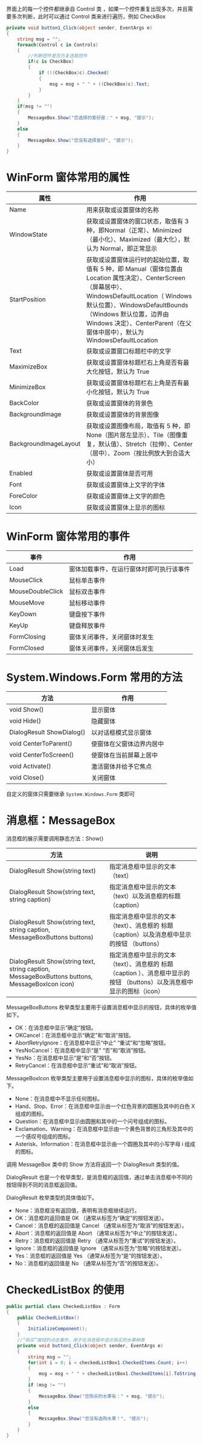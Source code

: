 界面上的每一个控件都继承自 Control 类 ，如果一个控件重复出现多次，并且需要多次判断，此时可以通过 Control 类来进行遍历，例如 CheckBox

```csharp
private void button1_Click(object sender, EventArgs e)
{
    string msg = "";
    foreach(Control c in Controls)
    {
        //判断控件是否为复选框控件
        if(c is CheckBox)
        {
            if (((CheckBox)c).Checked)
            {
                msg = msg + " " + ((CheckBox)c).Text;
            }
        }
    }
    if(msg != "")
    {
        MessageBox.Show("您选择的爱好是：" + msg, "提示");
    }
    else
    {
        MessageBox.Show("您没有选择爱好", "提示");
    }
}
```

# WinForm 窗体常用的属性

| 属性                  | 作用                                                         |
| --------------------- | ------------------------------------------------------------ |
| Name                  | 用来获取或设置窗体的名称                                     |
| WindowState           | 获取或设置窗体的窗口状态，取值有 3 种，即Normal（正常）、Minimized（最小化）、Maximized（最大化），默认为 Normal，即正常显示 |
| StartPosition         | 获取或设置窗体运行时的起始位置，取值有 5 种，即 Manual（窗体位置由 Location 属性决定）、CenterScreen（屏幕居中）、WindowsDefaultLocation（ Windows 默认位置）、WindowsDefaultBounds（Windows 默认位置，边界由 Windows 决定）、CenterParent（在父窗体中居中），默认为 WindowsDefaultLocation |
| Text                  | 获取或设置窗口标题栏中的文字                                 |
| MaximizeBox           | 获取或设置窗体标题栏右上角是否有最大化按钮，默认为 True      |
| MinimizeBox           | 获取或设置窗体标题栏右上角是否有最小化按钮，默认为 True      |
| BackColor             | 获取或设置窗体的背景色                                       |
| BackgroundImage       | 获取或设置窗体的背景图像                                     |
| BackgroundImageLayout | 获取或设置图像布局，取值有 5 种，即 None（图片居左显示）、Tile（图像重复，默认值）、Stretch（拉伸）、Center（居中）、Zoom（按比例放大到合适大小） |
| Enabled               | 获取或设置窗体是否可用                                       |
| Font                  | 获取或设置窗体上文字的字体                                   |
| ForeColor             | 获取或设置窗体上文字的颜色                                   |
| Icon                  | 获取或设置窗体上显示的图标                                   |

# WinForm  窗体常用的事件

| 事件             | 作用                                     |
| ---------------- | ---------------------------------------- |
| Load             | 窗体加载事件，在运行窗体时即可执行该事件 |
| MouseClick       | 鼠标单击事件                             |
| MouseDoubleClick | 鼠标双击事件                             |
| MouseMove        | 鼠标移动事件                             |
| KeyDown          | 键盘按下事件                             |
| KeyUp            | 键盘释放事件                             |
| FormClosing      | 窗体关闭事件，关闭窗体时发生             |
| FormClosed       | 窗体关闭事件，关闭窗体后发生             |

# System.Windows.Form 常用的方法

| 方法                      | 作用                     |
| ------------------------- | ------------------------ |
| void Show()               | 显示窗体                 |
| void Hide()               | 隐藏窗体                 |
| DialogResult ShowDialog() | 以对话框模式显示窗体     |
| void CenterToParent()     | 使窗体在父窗体边界内居中 |
| void CenterToScreen()     | 使窗体在当前屏幕上居中   |
| void Activate()           | 激活窗体并给予它焦点     |
| void Close()              | 关闭窗体                 |

自定义的窗体只需要继承 `System.Windows.Form` 类即可

# 消息框：MessageBox

消息框的展示需要调用静态方法：Show()

| 方法                                                         | 说明                                                         |
| ------------------------------------------------------------ | ------------------------------------------------------------ |
| DialogResult Show(string text)                               | 指定消息框中显示的文本（text）                               |
| DialogResult Show(string text, string caption)               | 指定消息框中显示的文本（text）以及消息框的标题（caption）    |
| DialogResult Show(string text, string caption, MessageBoxButtons buttons) | 指定消息框中显示的文本（text）、消息框的 标题（caption）以及消息框中显示的按钮 （buttons） |
| DialogResult Show(string text, string caption, MessageBoxButtons buttons, MessageBoxIcon icon) | 指定消息框中显示的文本（text）、消息框的 标题（caption ）、消息框中显示的按钮 （buttons）以及消息框中显示的图标（icon） |

MessageBoxButtons 枚举类型主要用于设置消息框中显示的按钮，具体的枚举值如下。

- OK：在消息框中显示“确定”按钮。
- OKCancel：在消息框中显示“确定”和“取消”按钮。
- AbortRetryIgnore：在消息框中显示“中止” “重试”和“忽略”按钮。
- YesNoCancel：在消息框中显示“是” “否”和“取消”按钮。
- YesNo：在消息框中显示“是”和“否”按钮。
- RetryCancel：在消息框中显示“重试”和“取消”按钮。


MessageBoxIcon 枚举类型主要用于设置消息框中显示的图标，具体的枚举值如下。

- None：在消息框中不显示任何图标。
- Hand、Stop、Error：在消息框中显示由一个红色背景的圆圈及其中的白色 X 组成的图标。
- Question：在消息框中显示由圆圈和其中的一个问号组成的图标。
- Exclamation、Warning：在消息框中显示由一个黄色背景的三角形及其中的一个感叹号组成的图标。
- Asterisk、Information：在消息框中显示由一个圆圈及其中的小写字母 i 组成的图标。

调用 MessageBox 类中的 Show 方法将返回一个 DialogResult 类型的值。

DialogResult 也是一个枚举类型，是消息框的返回值，通过单击消息框中不同的按钮得到不同的消息框返回值。

DialogResult 枚举类型的具体值如下。

- None：消息框没有返回值，表明有消息框继续运行。
- OK：消息框的返回值是 0K （通常从标签为“确定”的按钮发送）。
- Cancel：消息框的返回值是 Cancel （通常从标签为“取消”的按钮发送）。
- Abort：消息框的返回值是 Abort （通常从标签为“中止”的按钮发送）。
- Retry：消息框的返回值是 Retry （通常从标签为“重试”的按钮发送）。
- Ignore：消息框的返回值是 Ignore （通常从标签为“忽略“的按钮发送）。
- Yes：消息框的返回值是 Yes （通常从标签为“是“的按钮发送）。
- No：消息框的返回值是 No （通常从标签为“否“的按钮发送）。

# CheckedListBox 的使用

```csharp
public partial class CheckedListBox : Form
{
    public CheckedListBox()
    {
        InitializeComponent();
    }
    //“购买”按钮的点击事件，用于在消息框中显示购买的水果种类
    private void button1_Click(object sender, EventArgs e)
    {
        string msg = "";
        for(int i = 0; i < checkedListBox1.CheckedItems.Count; i++)
        {
            msg = msg + " " + checkedListBox1.CheckedItems[i].ToString();
        }
        if (msg != "")
        {
            MessageBox.Show("您购买的水果有：" + msg, "提示");
        }
        else
        {
            MessageBox.Show("您没有选购水果！", "提示");
        }
    }
}
```

